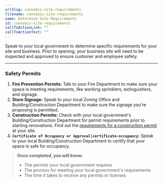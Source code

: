```yaml
---
urlSlug: cannabis-site-requirements
filename: cannabis-site-requirements
name: Determine Site Requirements
id: cannabis-site-requirements
callToActionLink: ""
callToActionText: ""
---
```

Speak to your local government to determine specific requirements for your site and business. Prior to opening, your business site will need to be inspected and approved to ensure customer and employee safety.

---
### Safety Permits

1. **Fire Prevention Permits:** Talk to your Fire Department to make sure your space is meeting requirements, like working sprinklers, extinguishers, and signage.
2. **Store Signage:** Speak to your local Zoning Office and Building/Construction Department to make sure the signage you're proposing is permitted.
3. **Construction Permits:** Check with your local government's Building/Construction Department for permit requirements prior to starting renovations. Find out the [requirements for a construction permit](https://business.nj.gov/pages/building-permits-and-inspections) at your site.
4. **`Certificate of Occupancy or Approval|certificate-occupancy`:** Speak to your local Building/Construction Department to certify that your space is safe for occupancy.

>**Once completed, you will know:**
>
>- The permits your local government requires
>- The process for meeting your local government's requirements
>- The time it takes to receive any permits or licenses
